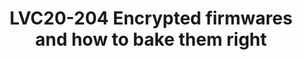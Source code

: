 ---
categories:
- lvc20
description: 'Security solutions are typically constructed from many different components.
  Some security features offer confidentiality and integrity protection, whilst others
  are there to make it harder for an attacker to launch an attack. Encrypted firmware
  is a security feature to make it harder for an attacker to reverse engineer the
  firmware, making it more difficult to identify exploitable bugs and to providing
  confidentiality protection for software IP.<br /> <br /> This session will discuss
  various aspects of firmware encryption like: Who should own the secret key? What
  should be the key type either device unique or class wide key? How firmware encryption
  plays nicely with authentication? Along with this we will discuss my recent work
  to add support for loading encrypted payloads in TF-A and OP-TEE.'
image: /assets/images/featured-images/lvc20/LVC20-204.png
session_id: LVC20-204
session_room: Track 1 - IoT/Edge/Embedded
session_slot:
  end_time: 2020-09-23 09:40
  start_time: 2020-09-23 09:15
session_speakers:
- speaker_bio: Currently working as part of Support and Solutions team, Linaro. Responsible
    for activities related to platform security like OP-TEE, trusted firmware, boot-loaders
    etc. Also responsible for tool-chain support activities.&lt;br /&gt; &lt;br /&gt;
    Contributed in various open source projects like OP-TEE, TF-A, u-boot, edk2, Linux
    etc.&lt;br /&gt; &lt;br /&gt; Apart form technical stuff, I have keen interest
    in sports like badminton, table tennis, chess etc.
  speaker_company: Linaro Ltd.
  speaker_image: http://avatars.sched.co/8/c5/7234997/avatar.jpg.320x320px.jpg?276
  speaker_name: Sumit Garg
  speaker_position: Software Engineer
  speaker_role: speaker
session_track: Security
tag: session
tags: Security
title: LVC20-204 Encrypted firmwares and how to bake them right
---